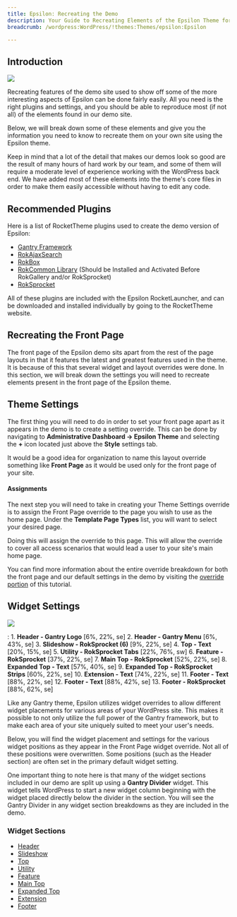 ```yaml
---
title: Epsilon: Recreating the Demo
description: Your Guide to Recreating Elements of the Epsilon Theme for WordPress
breadcrumb: /wordpress:WordPress/!themes:Themes/epsilon:Epsilon

---
```


Introduction
-----

![][Epsilon]

Recreating features of the demo site used to show off some of the more interesting aspects of Epsilon can be done fairly easily. All you need is the right plugins and settings, and you should be able to reproduce most (if not all) of the elements found in our demo site. 

Below, we will break down some of these elements and give you the information you need to know to recreate them on your own site using the Epsilon theme.

Keep in mind that a lot of the detail that makes our demos look so good are the result of many hours of hard work by our team, and some of them will require a moderate level of experience working with the WordPress back end. We have added most of these elements into the theme's core files in order to make them easily accessible without having to edit any code.

Recommended Plugins
-----

Here is a list of RocketTheme plugins used to create the demo version of Epsilon:

* [Gantry Framework][gantry]
* [RokAjaxSearch][rokajaxsearch]
* [RokBox][rokbox]
* [RokCommon Library](http://www.rockettheme.com/wordpress/plugins/rokutilities) (Should be Installed and Activated Before RokGallery and/or RokSprocket)
* [RokSprocket][roksprocket]

All of these plugins are included with the Epsilon RocketLauncher, and can be downloaded and installed individually by going to the RocketTheme website.

Recreating the Front Page
-----

The front page of the Epsilon demo sits apart from the rest of the page layouts in that it features the latest and greatest features used in the theme. It is because of this that several widget and layout overrides were done. In this section, we will break down the settings you will need to recreate elements present in the front page of the Epsilon theme.

Theme Settings
-----

The first thing you will need to do in order to set your front page apart as it appears in the demo is to create a setting override. This can be done by navigating to **Administrative Dashboard -> Epsilon Theme** and selecting the **+** icon located just above the **Style** settings tab. 

It would be a good idea for organization to name this layout override something like **Front Page** as it would be used only for the front page of your site.

#### Assignments

The next step you will need to take in creating your Theme Settings override is to assign the Front Page override to the page you wish to use as the home page. Under the **Template Page Types** list, you will want to select your desired page.

Doing this will assign the override to this page. This will allow the override to cover all access scenarios that would lead a user to your site's main home page.

You can find more information about the entire override breakdown for both the front page and our default settings in the demo by visiting the [override portion][demooverride] of this tutorial.

Widget Settings
-----

![][theme]

:   1. **Header - Gantry Logo** [6%, 22%, se]
    2. **Header - Gantry Menu** [6%, 43%, se]
    3. **Slideshow - RokSprocket (6)**  [9%, 22%, se]
    4. **Top - Text** [20%, 15%, se]
    5. **Utility - RokSprocket Tabs**  [22%, 76%, sw]
    6. **Feature - RokSprocket**  [37%, 22%, se]
    7. **Main Top - RokSprocket**  [52%, 22%, se]
    8. **Expanded Top - Text**  [57%, 40%, se]
    9. **Expanded Top - RokSprocket Strips**  [60%, 22%, se]
    10. **Extension - Text**  [74%, 22%, se]
    11. **Footer - Text**  [88%, 22%, se]
    12. **Footer - Text**  [88%, 42%, se]
    13. **Footer - RokSprocket**  [88%, 62%, se]

Like any Gantry theme, Epsilon utilizes widget overrides to allow different widget placements for various areas of your WordPress site. This makes it possible to not only utilize the full power of the Gantry framework, but to make each area of your site uniquely suited to meet your user's needs.

Below, you will find the widget placement and settings for the various widget positions as they appear in the Front Page widget override. Not all of these positions were overwritten. Some positions (such as the Header section) are often set in the primary default widget setting.

One important thing to note here is that many of the widget sections included in our demo are split up using a **Gantry Divider** widget. This widget tells WordPress to start a new widget column beginning with the widget placed directly below the divider in the section. You will see the Gantry Divider in any widget section breakdowns as they are included in the demo.

### Widget Sections

* [Header][header]
* [Slideshow][slideshow]
* [Top][top]
* [Utility][utility]
* [Feature][feature]
* [Main Top][maintop]
* [Expanded Top][expandedtop]
* [Extension][extension]
* [Footer][footer]

[gantry]: http://gantry-framework.org/download
[rokajaxsearch]: http://www.rockettheme.com/wordpress/plugins/rokajaxsearch
[rokbox]: http://www.rockettheme.com/wordpress/plugins/rokbox
[roksprocket]: http://www.rockettheme.com/wordpress/plugins/roksprocket
[Epsilon]: assets/epsilon.jpeg
[roksprocket]: ../../plugins/roksprocket/
[faq]: faq.md
[menu]: ../../start/menu.md
[override]: http://gantry-framework.org/documentation/wordpress/configure/
[header]: demo_header.md
[slideshow]: demo_slideshow.md
[top]: demo_top.md
[utility]: demo_utility.md
[feature]: demo_feature.md
[expandedtop]: demo_expandedtop.md
[maintop]: demo_maintop.md
[extension]: demo_extension.md
[footer]: demo_footer.md
[demooverride]: demo_override.md
[theme]: assets/epsilon2.jpeg
[scroll]: assets/scrollwidget.jpg